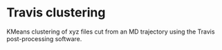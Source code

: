 # Travis clustering

KMeans clustering of xyz files cut from an MD trajectory using the Travis
post-processing software.

